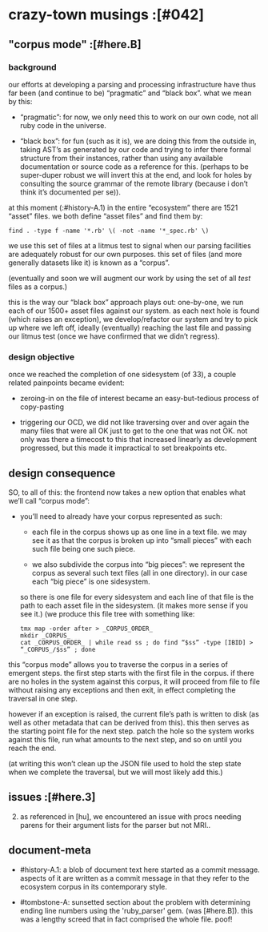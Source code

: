 # crazy-town musings :[#042]

## "corpus mode" :[#here.B]

### background

our efforts at developing a parsing and processing infrastructure
have thus far been (and continue to be) “pragmatic” and “black box”.
what we mean by this:

  - “pragmatic”: for now, we only need this to work on our own code,
    not all ruby code in the universe.

  - “black box”: for fun (such as it is), we are doing this from
    the outside in, taking AST’s as generated by our code and trying
    to infer there formal structure from their instances, rather than
    using any available documentation or source code as a reference
    for this. (perhaps to be super-duper robust we will invert this
    at the end, and look for holes by consulting the source grammar
    of the remote library (because i don’t think it’s documented
    per se)).

at this moment (:#history-A.1) in the entire “ecosystem” there are 1521
“asset” files. we both define “asset files” and find them by:

    find . -type f -name '*.rb' \( -not -name '*_spec.rb' \)

we use this set of files at a litmus test to signal when our parsing
facilities are adequately robust for our own purposes. this set of
files (and more generally datasets like it) is known as a “corpus”.

(eventually and soon we will augment our work by using the set of all
*test* files as a corpus.)

this is the way our “black box” approach plays out: one-by-one, we
run each of our 1500+ asset files against our system. as each next
hole is found (which raises an exception), we develop/refactor our
system and try to pick up where we left off, ideally (eventually)
reaching the last file and passing our litmus test (once we have
confirmed that we didn’t regress).



### design objective

once we reached the completion of one sidesystem (of 33), a couple
related painpoints became evident:

  - zeroing-in on the file of interest became an easy-but-tedious
    process of copy-pasting

  - triggering our OCD, we did not like traversing over and over
    again the many files that were all OK just to get to the one
    that was not OK. not only was there a timecost to this that
    increased linearly as development progressed, but this made it
    impractical to set breakpoints etc.



## design consequence

SO, to all of this: the frontend now takes a new option that enables
what we’ll call “corpus mode”:

  - you’ll need to already have your corpus represented as such:

    - each file in the corpus shows up as one line in a text file.
      we may see it as that the corpus is broken up into “small
      pieces” with each such file being one such piece.

    - we also subdivide the corpus into “big pieces”: we represent the
      corpus as several such text files (all in one directory). in our
      case each “big piece” is one sidesystem.

    so there is one file for every sidesystem and each line of that
    file is the path to each asset file in the sidesystem. (it makes
    more sense if you see it.) (we produce this file tree with
    something like:

        tmx map -order after > _CORPUS_ORDER_
        mkdir _CORPUS_
        cat _CORPUS_ORDER_ | while read ss ; do find “$ss” -type [IBID] > “_CORPUS_/$ss” ; done

this “corpus mode” allows you to traverse the corpus in a series of
emergent steps. the first step starts with the first file in the
corpus. if there are no holes in the system against this corpus, it
will proceed from file to file without raising any exceptions and then
exit, in effect completing the traversal in one step.

however if an exception is raised, the current file’s path is written
to disk (as well as other metadata that can be derived from this).
this then serves as the starting point file for the next step. patch
the hole so the system works against this file, run what amounts to
the next step, and so on until you reach the end.

(at writing this won’t clean up the JSON file used to hold the step
state when we complete the traversal, but we will most likely add this.)




## issues :[#here.3]

  2) as referenced in [hu], we encountered an issue with procs needing
     parens for their argument lists for the parser but not MRI..





## document-meta

  - #history-A.1: a blob of document text here started as a commit message.
    aspects of it are written as a commit message in that they refer to
    the ecosystem corpus in its contemporary style.

  - #tombstone-A: sunsetted section about the problem with determining
    ending line numbers using the 'ruby_parser' gem. (was [#here.B]).
    this was a lengthy screed that in fact comprised the whole file. poof!
